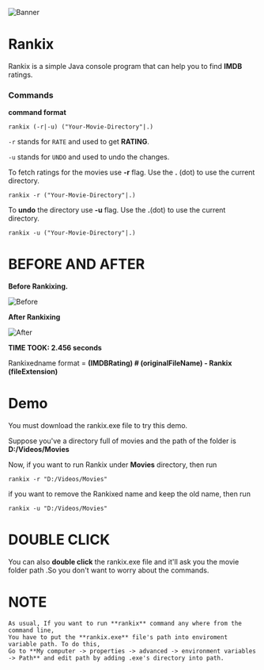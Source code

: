 ![Banner](http://s6.postimg.org/3xisyu8fl/banner.png)
# Rankix
Rankix is a simple Java console program that can help you to find **IMDB** ratings.

### Commands

**command format**
```
rankix (-r|-u) ("Your-Movie-Directory"|.) 
```
`-r` stands for `RATE` and used to get **RATING**.

`-u` stands for `UNDO` and used to undo the changes.



To fetch ratings for the movies use **-r** flag. Use the **.** (dot) to use the current directory.

```
rankix -r ("Your-Movie-Directory"|.) 
```

To **undo** the directory use **-u** flag. Use the **.**(dot) to use the current directory.

```
rankix -u ("Your-Movie-Directory"|.) 
```



BEFORE AND AFTER
================

**Before Rankixing.**

![Before](http://s6.postimg.org/7v62o8v8x/screenshot_1.png)



**After Rankixing**

![After](http://s6.postimg.org/5f49aed69/screenshot_2.png)


**TIME TOOK: 2.456 seconds**



Rankixedname format = **(IMDBRating) # (originalFileName) - Rankix (fileExtension)**


Demo
====

You must download the rankix.exe file to try this demo.

Suppose you've a directory full of movies and the path of the folder is **D:/Videos/Movies**

Now, if you want to run Rankix under **Movies** directory, then run 

```
rankix -r "D:/Videos/Movies"
```

if you want to remove the Rankixed name and keep the old name, then run

```
rankix -u "D:/Videos/Movies"
```


DOUBLE CLICK
============
You can also **double click** the rankix.exe file and it'll ask you the movie folder path .So you don't want to worry about the commands.


NOTE
====
```
As usual, If you want to run **rankix** command any where from the command line, 
You have to put the **rankix.exe** file's path into enviroment variable path. To do this,
Go to **My computer -> properties -> advanced -> environment variables -> Path** and edit path by adding .exe's directory into path.
```





